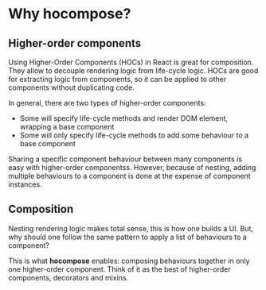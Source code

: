 # Why hocompose?

## Higher-order components

Using Higher-Order Components (HOCs) in React is great for composition. They allow to decouple rendering logic from life-cycle logic. HOCs are good for extracting logic from components, so it can be applied to other components without duplicating code.

In general, there are two types of higher-order components:
- Some will specify life-cycle methods and render DOM element, wrapping a base component
- Some will only specify life-cycle methods to add some behaviour to a base component

Sharing a specific component behaviour between many components is easy with higher-order componentss. However, because of nesting, adding multiple behaviours to a component is done at the expense of component instances.

## Composition

Nesting rendering logic makes total sense, this is how one builds a UI. But, why should one follow the same pattern to apply a list of behaviours to a component?

This is what __hocompose__ enables: composing behaviours together in only one higher-order component. Think of it as the best of higher-order components, decorators and mixins.